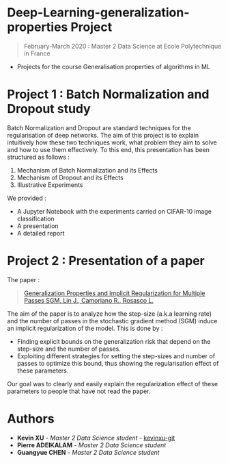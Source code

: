 # Deep-Learning-generalization-properties Project
> February-March 2020 : Master 2 Data Science at Ecole Polytechnique in France

+ Projects for the course Generalisation properties of algorithms in ML

# Project 1 : Batch Normalization and Dropout study
Batch Normalization and Dropout are standard techniques for the regularisation of deep networks.
The aim of this project is to explain intuitively how these two techniques work, what problem they aim to solve and how to use them effectively. To this end, this presentation has been structured as follows :
1. Mechanism of Batch Normalization and its Effects
2. Mechanism of Dropout and its Effects
3. Illustrative Experiments

We provided : 
+ A Jupyter Notebook with the experiments carried on CIFAR-10 image classification
+ A presentation 
+ A detailed report
 
# Project 2 : Presentation of a paper
The paper : 
> [Generalization Properties and Implicit Regularization for Multiple Passes SGM, Lin J., Camoriano R., Rosasco L.](http://proceedings.mlr.press/v48/lina16.pdf)

The aim of the paper is to analyze how the step-size (a.k.a learning rate) and the number of passes in the stochastic gradient method (SGM) induce an implicit regularization of the model. This is done by :
+ Finding explicit bounds on the generalization risk that depend on the step-size and the number of passes.
+ Exploiting different strategies for setting the step-sizes and number of passes to optimize this bound, thus showing the regularisation effect of these parameters.

Our goal was to clearly and easily explain the regularization effect of these parameters to people that have not read the paper.

# Authors
+ **Kevin XU** - *Master 2 Data Science student* - [kevinxu-git](https://github.com/kevinxu-git)
+ **Pierre ADEIKALAM** - *Master 2 Data Science student*
+ **Guangyue CHEN** - *Master 2 Data Science student* 
